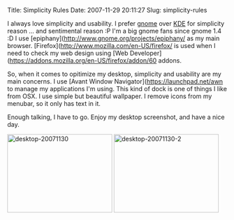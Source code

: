 Title: Simplicity Rules
Date: 2007-11-29 20:11:27
Slug: simplicity-rules

I always love simplicity and usability. I prefer [gnome](http://gnome.org) over [KDE](http://kde.org) for simplicity reason ... and sentimental reason :P I'm a big gnome fans since gnome 1.4 :D
I use [epiphany](http://www.gnome.org/projects/epiphany/ as my main browser. [Firefox](http://www.mozilla.com/en-US/firefox/ is used when I need to check my web design using [Web Developer](https://addons.mozilla.org/en-US/firefox/addon/60 addons.

So, when it comes to opitimize my desktop, simplicity and usability are my main concerns. I use [Avant Window Navigator](https://launchpad.net/awn to manage my applications I'm using. This kind of dock is one of things I like from OSX. I use simple but beautiful wallpaper. I remove icons from my menubar, so it only has text in it.

Enough talking, I have to go. Enjoy my desktop screenshot, and have a nice day.

<a href="http://www.flickr.com/photos/kriwil/2074368205/" title="desktop-20071130 by kriwil, on Flickr"><img src="http://farm3.static.flickr.com/2386/2074368205_d8eb96cfb9_m.jpg" width="240" height="180" alt="desktop-20071130" /></a>
<a href="http://www.flickr.com/photos/kriwil/2074526307/" title="desktop-20071130-2 by kriwil, on Flickr"><img src="http://farm3.static.flickr.com/2202/2074526307_9fd8d2c3e0_m.jpg" width="240" height="180" alt="desktop-20071130-2" /></a>